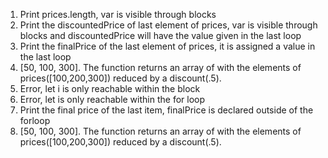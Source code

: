 1. Print prices.length, var is visible through blocks
2. Print the discountedPrice of last element of prices, var is visible through blocks and discountedPrice will have the value given in the last loop
3. Print the finalPrice of the last element of prices, it is assigned a value in the last loop
4. [50, 100, 300]. The function returns an array of with the elements of prices([100,200,300]) reduced by a discount(.5). 
5. Error, let i is only reachable within the block
6. Error, let is only reachable within the for loop
7. Print the final price of the last item, finalPrice is declared outside of the forloop
8. [50, 100, 300]. The function returns an array of with the elements of prices([100,200,300]) reduced by a discount(.5). 
